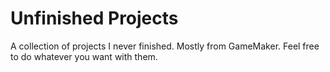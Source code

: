 # Unfinished Projects
 A collection of projects I never finished. Mostly from GameMaker. Feel free to do whatever you want with them.
